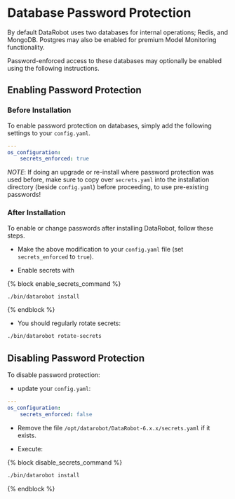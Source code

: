 # Database Password Protection

By default DataRobot uses two databases for internal operations; Redis, and MongoDB.  Postgres may also be enabled for premium Model Monitoring functionality.

Password-enforced access to these databases may optionally be enabled using the following instructions.

## Enabling Password Protection

### Before Installation

To enable password protection on databases, simply add the following settings to your `config.yaml`.

```yaml
---
os_configuration:
    secrets_enforced: true
```

*NOTE*: If doing an upgrade or re-install where password protection was used before, make sure to copy over `secrets.yaml` into the installation directory (beside `config.yaml`) before proceeding, to use pre-existing passwords!

### After Installation

To enable or change passwords after installing DataRobot, follow these steps.

* Make the above modification to your `config.yaml` file (set `secrets_enforced` to `true`).

* Enable secrets with

{% block enable_secrets_command %}
```bash
./bin/datarobot install
```
{% endblock %}

* You should regularly rotate secrets:

```bash
./bin/datarobot rotate-secrets
```

## Disabling Password Protection

To disable password protection:

* update your `config.yaml`:

```yaml
---
os_configuration:
    secrets_enforced: false
```

* Remove the file `/opt/datarobot/DataRobot-6.x.x/secrets.yaml` if it exists.

* Execute:

{% block disable_secrets_command %}
```bash
./bin/datarobot install
```
{% endblock %}
